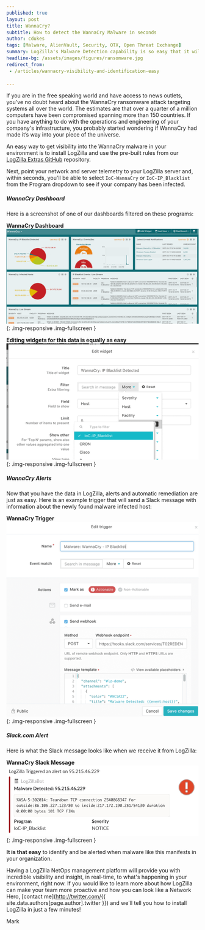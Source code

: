 ```yaml
---
published: true
layout: post
title: WannaCry?
subtitle: How to detect the WannaCry Malware in seconds
author: cdukes
tags: [Malware, AlienVault, Security, OTX, Open Threat Exchange]
summary: LogZilla's Malware Detection capability is so easy that it will make you wannacry...
headline-bg: /assets/images/figures/ransomware.jpg
redirect_from:
 - /articles/wannacry-visibility-and-identification-easy

---
```


 If you are in the free speaking world and have access to news outlets, you've no doubt heard about the WannaCry ransomware attack targeting systems all over the world.  The estimates are that over a quarter of a million computers have been compromised spanning more than 150 countries.  If you have anything to do with the operations and engineering of your company's infrastructure, you probably started wondering if WannaCry had made it’s way into your piece of the universe. 

 An easy way to get visibility into the WannaCry malware in your environment is to install LogZilla and use the pre-built rules from our [LogZilla Extras GitHub](http://bit.ly/2qumD4C) repository.
 
 Next, point your network and server telemetry to your LogZilla server and, within seconds, you'll be able to select `IoC-WannaCry` or `IoC-IP_Blacklist` from the Program dropdown to see if your company has been infected. 

##### WannaCry Dashboard
Here is a screenshot of one of our dashboards filtered on these programs:

**WannaCry Dashboard**
![WannaCry](/assets/images/blog/post_images/wannacry/wannacry-dashboard.png){: .img-responsive .img-fullscreen }

**Editing widgets for this data is equally as easy**
![WannaCry](/assets/images/blog/post_images/wannacry/wannacry-widget-edit.png){: .img-responsive .img-fullscreen }

##### WannaCry Alerts
Now that you have the data in LogZilla, alerts and automatic remediation are just as easy.  Here is an example trigger that will send a Slack message with information about the newly found malware infected host:

**WannaCry Trigger**
![Trigger](/assets/images/blog/post_images/wannacry/wannacry-trigger-config.png){: .img-responsive .img-fullscreen }

##### Slack.com Alert

Here is what the Slack message looks like when we receive it from LogZilla:

**WannaCry Slack Message**
![WannaCry Slack Alert](/assets/images/blog/post_images/wannacry/wannacry-slack.png){: .img-responsive .img-fullscreen }

**It is that easy** to identify and be alerted when malware like this manifests in your organization. 

Having a LogZilla NetOps management platform will provide you with incredible visibility and insight, in real-time, to what's happening in your environment, right now. If you would like to learn more about how LogZilla can make your team more proactive and how you can look like a Network Hero, [contact me](http://twitter.com/{{ site.data.authors[page.author].twitter }}) and we'll tell you how to install LogZilla in just a few minutes!

Mark
